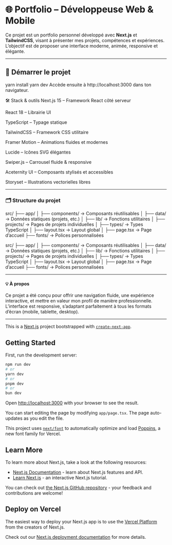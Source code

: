 # 🌐 Portfolio – Développeuse Web & Mobile

Ce projet est un portfolio personnel développé avec **Next.js** et **TailwindCSS**, visant à présenter mes projets, compétences et expériences. L’objectif est de proposer une interface moderne, animée, responsive et élégante.

---

## 🚀 Démarrer le projet

yarn install
yarn dev
Accède ensuite à http://localhost:3000 dans ton navigateur.

🛠️ Stack & outils
Next.js 15 – Framework React côté serveur

React 18 – Librairie UI

TypeScript – Typage statique

TailwindCSS – Framework CSS utilitaire

Framer Motion – Animations fluides et modernes

Lucide – Icônes SVG élégantes

Swiper.js – Carrousel fluide & responsive

Aceternity UI – Composants stylisés et accessibles

Storyset – Illustrations vectorielles libres

---

### 🗂️ Structure du projet

src/
├── app/
│ ├── components/ → Composants réutilisables
│ ├── data/ → Données statiques (projets, etc.)
│ ├── lib/ → Fonctions utilitaires
│ ├── projects/ → Pages de projets individuelles
│ ├── types/ → Types TypeScript
│ ├── layout.tsx → Layout global
│ ├── page.tsx → Page d’accueil
├── fonts/ → Polices personnalisées

src/
├── app/
│   ├── components/         → Composants réutilisables
│   ├── data/               → Données statiques (projets, etc.)
│   ├── lib/                → Fonctions utilitaires
│   ├── projects/           → Pages de projets individuelles
│   ├── types/              → Types TypeScript
│   ├── layout.tsx          → Layout global
│   ├── page.tsx            → Page d’accueil
├── fonts/                  → Polices personnalisées

___

#### 💡 À propos
Ce projet a été conçu pour offrir une navigation fluide, une expérience interactive, et mettre en valeur mon profil de manière professionnelle.
L’interface est responsive, s’adaptant parfaitement à tous les formats d’écran (mobile, tablette, desktop).

___

This is a [Next.js](https://nextjs.org) project bootstrapped with [`create-next-app`](https://nextjs.org/docs/app/api-reference/cli/create-next-app).

## Getting Started

First, run the development server:

```bash
npm run dev
# or
yarn dev
# or
pnpm dev
# or
bun dev
```

Open [http://localhost:3000](http://localhost:3000) with your browser to see the result.

You can start editing the page by modifying `app/page.tsx`. The page auto-updates as you edit the file.

This project uses [`next/font`](https://nextjs.org/docs/app/building-your-application/optimizing/fonts) to automatically optimize and load [Poppins](https://vercel.com/font), a new font family for Vercel.

## Learn More

To learn more about Next.js, take a look at the following resources:

- [Next.js Documentation](https://nextjs.org/docs) - learn about Next.js features and API.
- [Learn Next.js](https://nextjs.org/learn) - an interactive Next.js tutorial.

You can check out [the Next.js GitHub repository](https://github.com/vercel/next.js) - your feedback and contributions are welcome!

## Deploy on Vercel

The easiest way to deploy your Next.js app is to use the [Vercel Platform](https://vercel.com/new?utm_medium=default-template&filter=next.js&utm_source=create-next-app&utm_campaign=create-next-app-readme) from the creators of Next.js.

Check out our [Next.js deployment documentation](https://nextjs.org/docs/app/building-your-application/deploying) for more details.
